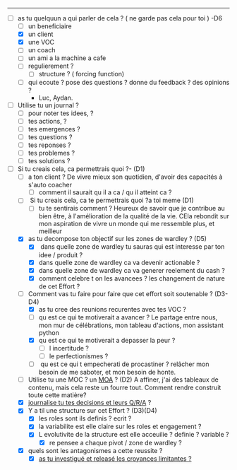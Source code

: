 ---

- [ ] as tu quelquun a qui parler de cela ? ( ne garde pas cela pour toi ) -D6
    - [ ] un beneficiaire
    - [x] un client
    - [x] une VOC
    - [ ] un coach
    - [ ] un ami a la machine a cafe
    - [ ] regulierement ?
        - [ ] structure ? ( forcing function)
    - [ ] qui ecoute ? pose des questions ? donne du feedback ? des opinions ?
	    - Luc, Aydan. 
- [ ] Utilise tu un journal ?
    - [ ] pour noter tes idees, ?
    - [ ] tes actions, ?
    - [ ] tes emergences ?
    - [ ] tes questions ?
    - [ ] tes reponses ?
    - [ ] tes problemes ?
    - [ ] tes solutions ?
- [ ] Si tu creais cela, ca permettrais quoi ?- (D1)
    - [ ] a ton client ?  De vivre mieux son quotidien, d'avoir des capacités à s'auto coacher
        - [ ] comment il saurait qu il a ca / qu il atteint ca ?
    - [ ]  Si tu creais cela, ca te permettrais quoi ?a toi meme (D1)
        - [ ] tu te sentirais comment ? Heureux de savoir que je contribue au bien être, à l'amélioration de la qualité de la vie. CEla rebondit sur mon aspiration de vivre un monde qui me ressemble plus, et meilleur
    - [x] as tu decompose ton objectif sur les zones de wardley ? (D5)
        - [x]  dans quelle zone de wardley tu sauras qui est interesse par ton idee / produit ?
        - [x] dans quelle zone de wardley ca va devenir actionable ?
        - [x] dans quelle zone de wardley ca va generer reelement du cash ?
        - [x] comment celebre t on les avancees ? les changement de nature de cet Effort ?
    - [ ] Comment vas tu faire pour faire que cet effort soit soutenable ? (D3-D4)
        - [x] as tu cree des reunions recurentes avec tes VOC ?
        - [ ] qu est ce qui te motiverait a avancer ? Le partage entre nous, mon mur de célébrations, mon tableau d'actions, mon assistant python
        - [x] qu est ce qui te motiverait a depasser la peur ?
            - [ ] l incertitude ?
            - [ ] le perfectionismes ?
        - [ ]  qu est ce qui t empecherati de procastiner ? relâcher mon besoin de me saboter, et mon besoin de honte.
    - [ ] Utilise tu une MOC ? un [MOA](https://publish.obsidian.md/luctaesch/MOA) ? (D2) A affiner, j'ai des tableaux de contenu, mais cela reste un fourre tout. Comment rendre construit toute cette matière?
    - [x] [journalise tu tes decisions et leurs Q/R/A](https://publish.obsidian.md/luctaesch/Atlas/Notes/Statements/decider+c+est+douter) ?
    - [x] Y a til une structure sur cet Effort ? (D3)(D4)
        - [x] les roles sont ils definis ? ecrit ?
        - [x] la variabilite est elle claire sur les roles et engagement ?
        - [x] L evolutivite de la structure est elle acceuilie ? definie ? variable ?
            - [x] re pensee a chaque pivot / zone de wardley ?
    - [x] quels sont les antagonismes a cette reussite ?
        - [x] [as tu investigué et releasé les croyances limitantes ?](https://publish.obsidian.md/luctaesch/Atlas/Notes/Statements/Release+before+acting-D4)